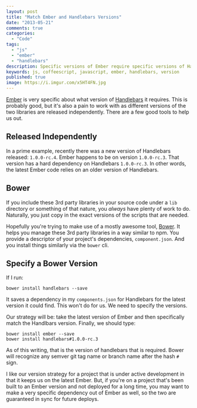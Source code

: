 ```yaml
---
layout: post
title: "Match Ember and Handlebars Versions"
date: "2013-05-21"
comments: true
categories:
  - "Code"
tags:
  - "js"
  - "ember"
  - "handlebars"
description: Specific versions of Ember require specific versions of Handlebars.  Here's a way to help them match.
keywords: js, coffeescript, javascript, ember, handlebars, version
published: true
image: https://i.imgur.com/x5HT4FN.jpg
---
```


[Ember](http://emberjs.com) is very specific about what version of [Handlebars](http://handlebarsjs.com) it requires.  This is probably good, but it's also a pain to work with as different versions of the two libraries are released independently.  There are a few good tools to help us out.

<!--more-->

## Released Independently

In a prime example, recently there was a new version of Handlebars released: `1.0.0-rc.4`.  Ember happens to be on version `1.0.0-rc.3`.  That version has a hard dependency on Handlebars `1.0.0-rc.3`.  In other words, the latest Ember code relies on an older version of Handlebars.

## Bower

If you include these 3rd party libraries in your source code under a `lib` directory or something of that nature, you *always* have plenty of work to do.  Naturally, you just copy in the exact versions of the scripts that are needed.

Hopefully you're trying to make use of a mostly awesome tool, [Bower](http://bower.io).  It helps you manage these 3rd party libraries in a way similar to npm.  You provide a descriptor of your project's dependencies, `component.json`.  And you install things similarly via the `bower` cli.

## Specify a Bower Version

If I run:

```
bower install handlebars --save
```

It saves a dependency in my `components.json` for Handlebars for the latest version it could find.  This won't do for us.  We need to specify the versions.

Our strategy will be: take the latest version of Ember and then specifically match the Handlbars version.  Finally, we should type:

```
bower install ember --save
bower install handlebars#1.0.0-rc.3
```

As of this writing, that is the version of handlebars that is required.  Bower will recognize any semver git tag name or branch name after the hash `#` sign.

I like our version strategy for a project that is under active development in that it keeps us on the latest Ember.  But, if you're on a project that's been built to an Ember version and not deployed for a long time, you may want to make a very specific dependency out of Ember as well, so the two are guaranteed in sync for future deploys.
